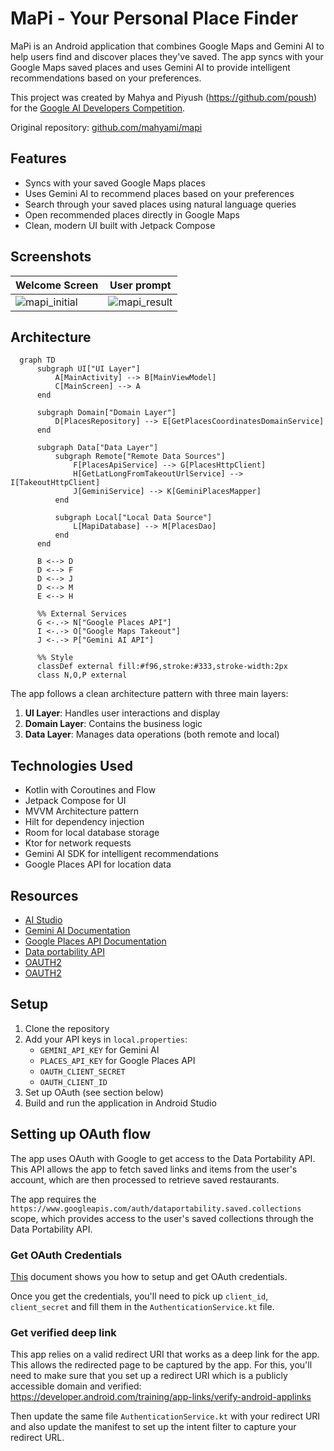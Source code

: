 # MaPi - Your Personal Place Finder

MaPi is an Android application that combines Google Maps and Gemini AI to help users find and discover places they've saved. The app syncs with your Google Maps saved places and uses Gemini AI to provide intelligent recommendations based on your preferences.

This project was created by Mahya and Piyush (https://github.com/poush) for the [Google AI Developers Competition](https://ai.google.dev/competition).

Original repository: [github.com/mahyami/mapi](https://github.com/mahyami/mapi)

## Features

- Syncs with your saved Google Maps places
- Uses Gemini AI to recommend places based on your preferences
- Search through your saved places using natural language queries
- Open recommended places directly in Google Maps
- Clean, modern UI built with Jetpack Compose

## Screenshots

| **Welcome Screen** | **User prompt** |
| -------------- | ----------- |
| ![mapi_initial](https://github.com/user-attachments/assets/1567897c-2e9a-466c-b082-0d1e21abbd0f) | ![mapi_result](https://github.com/user-attachments/assets/2e89efa4-c57c-480e-909b-e668020dfbc3) |

## Architecture

```mermaid  
  graph TD
      subgraph UI["UI Layer"]
          A[MainActivity] --> B[MainViewModel]
          C[MainScreen] --> A
      end

      subgraph Domain["Domain Layer"]
          D[PlacesRepository] --> E[GetPlacesCoordinatesDomainService]
      end

      subgraph Data["Data Layer"]
          subgraph Remote["Remote Data Sources"]
              F[PlacesApiService] --> G[PlacesHttpClient]
              H[GetLatLongFromTakeoutUrlService] --> I[TakeoutHttpClient]
              J[GeminiService] --> K[GeminiPlacesMapper]
          end

          subgraph Local["Local Data Source"]
              L[MapiDatabase] --> M[PlacesDao]
          end
      end

      B <--> D
      D <--> F
      D <--> J
      D <--> M
      E <--> H

      %% External Services
      G <-.-> N["Google Places API"]
      I <-.-> O["Google Maps Takeout"]
      J <-.-> P["Gemini AI API"]

      %% Style
      classDef external fill:#f96,stroke:#333,stroke-width:2px
      class N,O,P external

```  

The app follows a clean architecture pattern with three main layers:

1. **UI Layer**: Handles user interactions and display
2. **Domain Layer**: Contains the business logic
3. **Data Layer**: Manages data operations (both remote and local)

## Technologies Used

- Kotlin with Coroutines and Flow
- Jetpack Compose for UI
- MVVM Architecture pattern
- Hilt for dependency injection
- Room for local database storage
- Ktor for network requests
- Gemini AI SDK for intelligent recommendations
- Google Places API for location data

## Resources

- [AI Studio]()
- [Gemini AI Documentation](https://ai.google.dev/docs)
- [Google Places API Documentation](https://developers.google.com/maps/documentation/places/web-service/reference/rest)
- [Data portability API](https://developers.google.com/data-portability/reference/rest)
- [OAUTH2](https://developers.google.com/identity/protocols/oauth2?sjid=8887190340324770543-EU)
- [OAUTH2](https://developer.android.com/identity/authorization)

## Setup

1. Clone the repository
2. Add your API keys in `local.properties`:
   - `GEMINI_API_KEY` for Gemini AI
   - `PLACES_API_KEY` for Google Places API
   - `OAUTH_CLIENT_SECRET`
   - `OAUTH_CLIENT_ID`
3. Set up OAuth (see section below)
4. Build and run the application in Android Studio

## Setting up OAuth flow

The app uses OAuth with Google to get access to the Data Portability API. This API allows the app to fetch saved links and items from the user's account, which are then processed to retrieve saved restaurants.

The app requires the `https://www.googleapis.com/auth/dataportability.saved.collections` scope, which provides access to the user's saved collections through the Data Portability API.

### Get OAuth Credentials
[This](https://developer.android.com/identity/authorization) document shows you how to setup and get OAuth credentials.

Once you get the credentials, you'll need to pick up `client_id`, `client_secret` and fill them in the `AuthenticationService.kt` file.

### Get verified deep link
This app relies on a valid redirect URI that works as a deep link for the app. This allows the redirected page to be captured by the app. For this, you'll need to make sure that you set up a redirect URI which is a publicly accessible domain and verified: https://developer.android.com/training/app-links/verify-android-applinks

Then update the same file `AuthenticationService.kt` with your redirect URI and also update the manifest to set up the intent filter to capture your redirect URL.